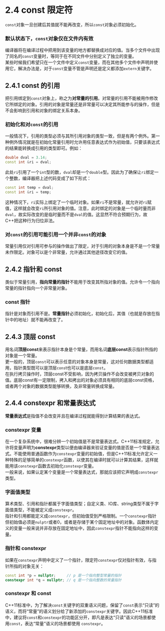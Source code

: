 # 2.4 const 限定符
`const`对象一旦创建后其值就不能再改变，所以`const`对象必须初始化。<br>
### 默认状态下，`const`对象仅在文件内有效<br>
编译器将在编译过程中把用到该变量的地方都替换成对应的值。当多个文件中出现了同名的`const`变量时，等同于在不同文件中分别定义了独立的变量。<br>
某些时候我们希望只在一个文件中定义`const`变量，而在其他多个文件中声明并使用它，解决办法是，对于`const`变量不管是声明还是定义都添加`extern`关键字。<br>
## 2.4.1 const 的引用
把引用绑定到`const`对象上，称之为**对常量的引用**。对常量的引用不能被用作修改它所绑定的对象。引用的对象是常量还是非常量可以决定其所能参与的操作，但是不会影响到引用和对象的绑定关系本身。<br>
### 初始化和对`const`的引用
一般情况下，引用的类型必须与其所引用对象的类型一致，但是有两个例外。第一种例外情况就是在初始化常量引用时允许用任意表达式作为初始值，只要该表达式的结果能转换成引用的类型即可。例如：<br>
```c++
double dval = 3.14;
const int &ri = dval;
```
此处`ri`引用了一个`int`型的数，`dval`却是一个`double`型。因此为了确保让`ri`绑定一个整数，编译器把上述代码变成了如下形式：
```c++
const int temp = dval;
const int &ri = temp;
```
这种情况下，`ri`实际上绑定了一个临时对象。如果`ri`不是常量，就允许对`ri`赋值，这样就会改变`ri`所引用对象的值。注意，此时绑定的对象是一个临时量而非`dval`，故实际改变的是临时量而不是`dval`的值。这显然不符合预期行为，故C++把这种行为归位非法。<br>
### 对`const`的引用可能引用一个并非`const`的对象
常量引用仅对引用可参与的操作做出了限定，对于引用的对象本身是不是一个常量未作限定。对象可以是个非常量，允许通过其他途径改变它的值。
## 2.4.2 指针和 const
类似于常量引用，**指向常量的指针**不能用于改变其所指对象的值。允许令一个指向常量的指针指向一个非常量对象。<br>
### const 指针
指针是对象而引用不是。**常量指针**必须初始化，初始化后，其值（也就是存放在指针中的地址）就不能再改变了。<br>
## 2.4.3 顶层 const
用名词**顶层const**来表示指针本身是个常量，而用名词**底层const**表示指针所指的对象是一个常量。<br>
更一般的，顶层`const`可以表示任意的对象本身是常量，这对任何数据类型都适用，指针类型既可以是顶层`cons`t也可以是底层`const`。<br>
在执行拷贝操作时，顶层const不受影响，因为拷贝操作不会改变被拷贝对象的值。底层const有一定限制，拷入和拷出的对象必须具有相同的底层const资格，或者两个对象的数据类型能够转换，及非常量转换成常量。<br>
## 2.4.4 constexpr 和常量表达式
**常量表达式**是指值不会改变并且在编译过程就能得到计算结果的表达式。<br>
### constexpr 变量
在一个复杂系统中，很难分辨一个初始值是不是常量表达式。C++11标准规定，允许将变量声明为**constexpr**类型以便由编译器来验证变量的值是否是一个常量表达式。不能使用普通函数作为`constexpr`变量的初始值，但是C++11标准允许定义一种特殊的足够简单的`constexpr`函数，以使其在编译时就可以计算其结果，这样就能用该`constexpr`函数去初始化`constexpr`变量。<br>
一般来说，如果认定某个变量是一个常量表达式，那就应该把它声明成`constexpr`类型。<br>
### 字面值类型
算术类型、引用和指针都属于字面值类型；自定义类、IO库、string类型不属于字面值类型，不能被定义成`constexpr`。<br>
指针和引用都能定义成`constexpr`，但初始值受到严格限制。一个`constexpr`指针但初始值必须是`nulptr`或者0，或者是存储于某个固定地址中的对象。函数体内定义的变量一般来说并非存放在固定地址中，因此`constexpr`指针不能指向这样的变量。<br>
### 指针和 constexpr
如果在`constexpr`声明中定义了一个指针，限定符`constexpr`仅对指针有效，与指针所指的对象无关：
```c++
const int *p = nullptr;     // p 是一个指向整型常量的指针
constexpr int *q = nullptr; // q 是一个指向整数的常量指针
```
### constexpr 和 const
C++11标准中，为了解决`const`关键字的双重语义问题，保留了`const`表示“只读”的语义，而将“常量”的语义划分给了新添加的`constexpr`关键字。因此C++11标准中，建议将`const`和`constexpr`的功能区分开，即凡是表达“只读”语义的场景都使用`const`，表达“常量”语义的场景都使用 `constexpr`。<br>